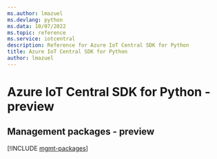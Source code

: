 ```yaml
---
ms.author: lmazuel
ms.devlang: python
ms.data: 10/07/2022
ms.topic: reference
ms.service: iotcentral
description: Reference for Azure IoT Central SDK for Python
title: Azure IoT Central SDK for Python
author: lmazuel
---
```

# Azure IoT Central SDK for Python - preview

## Management packages - preview
[!INCLUDE [mgmt-packages](iot-central-mgmt-index.md)]